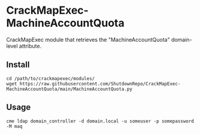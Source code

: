 # CrackMapExec-MachineAccountQuota
CrackMapExec module that retrieves the "MachineAccountQuota" domain-level attribute.

## Install

```shell
cd /path/to/crackmapexec/modules/
wget https://raw.githubusercontent.com/ShutdownRepo/CrackMapExec-MachineAccountQuota/main/MachineAccountQuota.py
```

## Usage

```shell
cme ldap domain_controller -d domain.local -u someuser -p somepassword -M maq
```